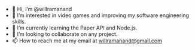 - 👋 Hi, I’m @willramanand
- 👀 I’m interested in video games and improving my software engineering skills.
- 🌱 I’m currently learning the Paper API and Node.js.
- 💞️ I’m looking to collaborate on any project.
- 📫 How to reach me at my email at willramanand@gmail.com

<!---
willramanand/willramanand is a ✨ special ✨ repository because its `README.md` (this file) appears on your GitHub profile.
You can click the Preview link to take a look at your changes.
--->
